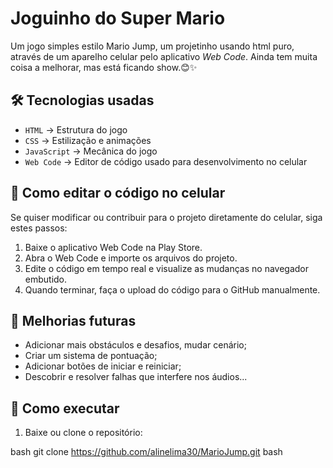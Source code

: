 # Joguinho do Super Mario
Um jogo simples estilo Mario Jump, um projetinho usando html puro, através de um aparelho celular pelo aplicativo *Web Code*.
Ainda tem muita coisa a melhorar, mas está ficando show.😊✨ 

## 🛠  Tecnologias usadas
- `HTML` → Estrutura do jogo
- `CSS` → Estilização e animações
- `JavaScript` → Mecânica do jogo
- `Web Code` → Editor de código usado para desenvolvimento no celular

## 🔧 Como editar o código no celular
Se quiser modificar ou contribuir para o projeto diretamente do celular, siga estes passos:

1. Baixe o aplicativo Web Code na Play Store.
2. Abra o Web Code e importe os arquivos do projeto.
3. Edite o código em tempo real e visualize as mudanças no navegador embutido.
4. Quando terminar, faça o upload do código para o GitHub manualmente.

## 📌 Melhorias futuras
- Adicionar mais obstáculos e desafios, mudar cenário;
- Criar um sistema de pontuação;
- Adicionar botões de iniciar e reiniciar;
- Descobrir e resolver falhas que interfere nos áudios...

## 🚀 Como executar
1. Baixe ou clone o repositório:
   
bash
git clone https://github.com/alinelima30/MarioJump.git
bash

